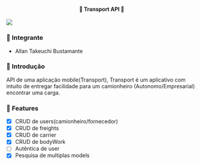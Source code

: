 <h4 align="center"> 
	🚚 Transport API 🚚
</h4>

<img src="https://user-images.githubusercontent.com/61324956/163846900-1cb11b7c-5d0a-47bb-b544-99bda73286d4.jpg" />

### 🎉 Integrante
 - Allan Takeuchi Bustamante

### 🤔 Introdução
API de uma aplicação mobile(Transport), Transport é um aplicativo com intuito de entregar facilidade para um camionheiro (Autonomo/Empresarial) encontrar uma carga.

### 🎏 Features

- [x] CRUD de users(camionheiro/fornecedor)
- [x] CRUD de freights
- [x] CRUD de carrier
- [x] CRUD de bodyWork
- [ ] Autêntica de user
- [x] Pesquisa de multiplas models
